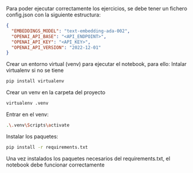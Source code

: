 Para poder ejecutar correctamente los ejercicios, se debe tener un fichero config.json con la siguiente estructura: 
```json
{
  "EMBEDDINGS_MODEL": "text-embedding-ada-002",
  "OPENAI_API_BASE": "<API_ENDPOINT>",
  "OPENAI_API_KEY": "<API_KEY>",
  "OPENAI_API_VERSION": "2022-12-01"
}
```

Crear un entorno virtual (venv) para ejecutar el notebook, para ello: 
Intalar virtualenv si no se tiene
```bash
pip install virtualenv
```
Crear un venv en la carpeta del proyecto
```bash
virtualenv .venv
```
Entrar en el venv:
```bash
.\.venv\Scripts\activate
```
Instalar los paquetes:
```bash
pip install -r requirements.txt
```
Una vez instalados los paquetes necesarios del requirements.txt, el notebook debe funcionar correctamente
